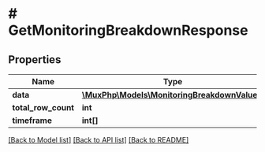 # # GetMonitoringBreakdownResponse

## Properties

Name | Type | Description | Notes
------------ | ------------- | ------------- | -------------
**data** | [**\MuxPhp\Models\MonitoringBreakdownValue[]**](MonitoringBreakdownValue.md) |  | [optional]
**total_row_count** | **int** |  | [optional]
**timeframe** | **int[]** |  | [optional]

[[Back to Model list]](../../README.md#models) [[Back to API list]](../../README.md#endpoints) [[Back to README]](../../README.md)

